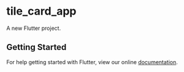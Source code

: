 # tile_card_app

A new Flutter project.

## Getting Started

For help getting started with Flutter, view our online
[documentation](https://flutter.io/).
